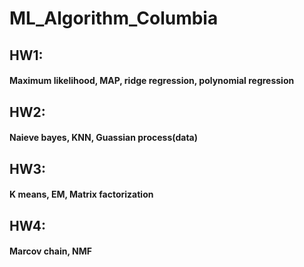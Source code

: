 # ML_Algorithm_Columbia

## HW1: 
#### Maximum likelihood, MAP, ridge regression, polynomial regression

## HW2:
#### Naieve bayes, KNN, Guassian process(data)

## HW3:
#### K means, EM, Matrix factorization

## HW4:
#### Marcov chain, NMF

